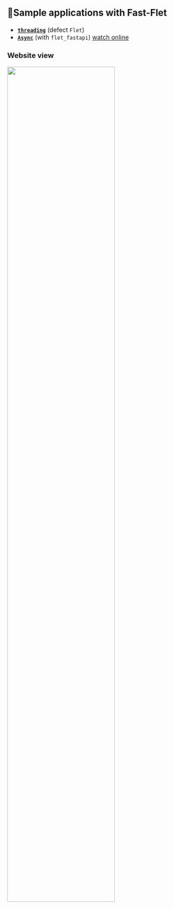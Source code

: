 ## 🔋Sample applications with Fast-Flet

- **[`threading`](https://github.com/Jrxvx/fast-flet/tree/master/test)** (defect `Flet`)
- **[`Async`](https://github.com/Jrxvx/fast-flet/tree/master/test/async)** (with `flet_fastapi`) [watch online](https://jrxvx-tools-fastflet.hf.space)

### Website view

<img src="https://raw.githubusercontent.com/Jrxvx/fast-flet/master/media/view_page.png" width=70%//>